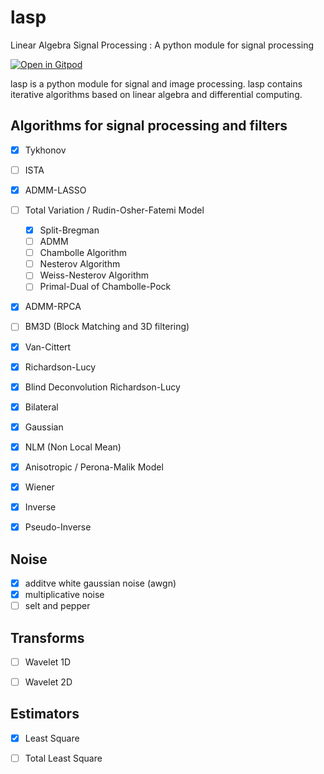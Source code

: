 # lasp
Linear Algebra Signal Processing : A python module for signal processing


[![Open in Gitpod](https://gitpod.io/button/open-in-gitpod.svg)](https://gitpod.io#https://github.com/akhaten/lasp.git)


lasp is a python module for signal and image processing.
lasp contains iterative algorithms based on linear algebra and
differential computing.

## Algorithms for signal processing and filters

- [x] Tykhonov
- [ ] ISTA
- [x] ADMM-LASSO
- [ ] Total Variation / Rudin-Osher-Fatemi Model
    - [x] Split-Bregman
    - [ ] ADMM
    - [ ] Chambolle Algorithm
    - [ ] Nesterov Algorithm
    - [ ] Weiss-Nesterov Algorithm
    - [ ] Primal-Dual of Chambolle-Pock
- [x] ADMM-RPCA
- [ ] BM3D (Block Matching and 3D filtering)
- [x] Van-Cittert
- [x] Richardson-Lucy
- [x] Blind Deconvolution Richardson-Lucy


- [x] Bilateral
- [x] Gaussian
- [x] NLM (Non Local Mean)
- [x] Anisotropic / Perona-Malik Model 
- [x] Wiener
- [x] Inverse
- [x] Pseudo-Inverse


## Noise

- [x] additve white gaussian noise (awgn)
- [x] multiplicative noise
- [ ] selt and pepper

## Transforms

- [ ] Wavelet 1D
- [ ] Wavelet 2D


## Estimators

- [x] Least Square
- [ ] Total Least Square





